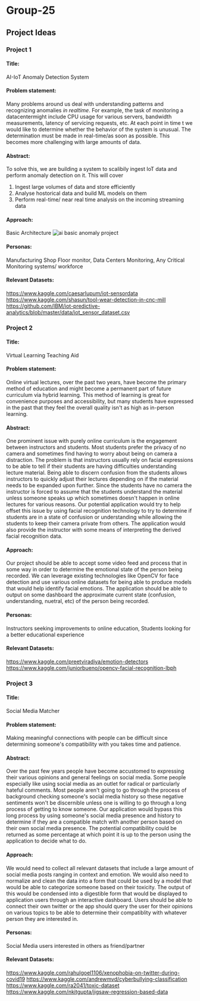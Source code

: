 # Group-25
## Project Ideas
### Project 1

#### Title:
AI-IoT Anomaly Detection System 

#### Problem statement:
Many problems around us deal with understanding patterns and recognizing anomalies *in realtime*. For example, the task of monitoring a datacentermight include CPU usage for various servers, bandwidth measurements, latency of servicing requests, etc. At each point in time t we would like to determine whether the behavior of the system is unusual. The determination must be made in real-time/as soon as possible. This becomes more challenging with large amounts of data. 

#### Abstract:

To solve this, we are building a system to scalibily ingest IoT data and perform anomaly detection on it. 
This will cover
1. Ingest large volumes of data and store efficiently 
2. Analyse hostorical data and build ML models on them
3. Perform real-time/ near real time analysis on the incoming streaming data

#### Approach:

Basic Architecture 
![ai basic anomaly project](https://user-images.githubusercontent.com/98665151/155423222-68623b06-e9a8-4691-98bf-979baf453cc4.jpeg)

#### Personas:
Manufacturing Shop Floor monitor, Data Centers Monitoring, Any Critical Monitoring systems/ workforce

#### Relevant Datasets:
https://www.kaggle.com/caesarlupum/iot-sensordata
https://www.kaggle.com/shasun/tool-wear-detection-in-cnc-mill
https://github.com/IBM/iot-predictive-analytics/blob/master/data/iot_sensor_dataset.csv


### Project 2
#### Title:
Virtual Learning Teaching Aid

#### Problem statement:
Online virtual lectures, over the past two years, have become the primary method of education and might become a permanent part of future curriculum via hybrid learning. This method of learning is great for convenience purposes and accessibility, but many students have expressed in the past that they feel the overall quality isn't as high as in-person learning.

#### Abstract:
One prominent issue with purely online curriculum is the engagement between instructors and students. Most students prefer the privacy of no camera and sometimes find having to worry about being on camera a distraction. The problem is that instructors usually rely on facial expressions to be able to tell if their students are having difficulties understanding lecture material. Being able to discern confusion from the students allows instructors to quickly adjust their lectures depending on if the material needs to be expanded upon further. Since the students have no camera the instructor is forced to assume that the students understand the material unless someone speaks up which sometimes doesn't happen in online lectures for various reasons. Our potential application would try to help offset this issue by using facial recognition technology to try to determine if students are in a state of confusion or understanding while allowing the students to keep their camera private from others. The application would also provide the instructor with some means of interpreting the derived facial recognition data.

#### Approach:
Our project should be able to accept some video feed and process that in some way in order to determine the emotional state of the person being recorded. We can leverage existing technologies like OpenCV for face detection and use various online datasets for being able to produce models that would help identify facial emotions. The application should be able to output on some dashboard the approximate current state (confusion, understanding, nuetral, etc) of the person being recorded. 

#### Personas:
Instructors seeking improvements to online education, Students looking for a better educational experience

#### Relevant Datasets:
https://www.kaggle.com/preetviradiya/emotion-detectors
https://www.kaggle.com/juniorbueno/opencv-facial-recognition-lbph

### Project 3
#### Title:
Social Media Matcher

#### Problem statement:
Making meaningful connections with people can be difficult since determining someone's compatibility with you takes time and patience.

#### Abstract:
Over the past few years people have become accustomed to expressing their various opinions and general feelings on social media. Some people especially like using social media as an outlet for radical or particularly hateful comments. Most people aren't going to go through the process of background checking someone's social media history so these negative sentiments won't be discernible unless one is willing to go through a long process of getting to know someone. Our application would bypass this long process by using someone's social media presence and history to determine if they are a compatible match with another person based on their own social media presence. The potential compatibility could be returned as some percentage at which point it is up to the person using the application to decide what to do.

#### Approach:
We would need to collect all relevant datasets that include a large amount of social media posts ranging in context and emotion. We would also need to normalize and clean the data into a form that could be used by a model that would be able to categorize someone based on their toxicity. The output of this would be condensed into a digestible form that would be displayed to application users through an interactive dashboard. Users should be able to connect their own twitter or the app should query the user for their opinions on various topics to be able to determine their compatiblity with whatever person they are interested in.

#### Personas:
Social Media users interested in others as friend/partner

#### Relevant Datasets:
https://www.kaggle.com/rahulgoel1106/xenophobia-on-twitter-during-covid19
https://www.kaggle.com/andrewmvd/cyberbullying-classification
https://www.kaggle.com/ra2041/toxic-dataset
https://www.kaggle.com/nkitgupta/jigsaw-regression-based-data

